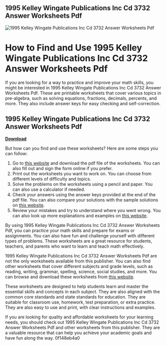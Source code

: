 ## 1995 Kelley Wingate Publications Inc Cd 3732 Answer Worksheets Pdf

 
![1995 Kelley Wingate Publications Inc Cd 3732 Answer Worksheets Pdf](https://encrypted-tbn1.gstatic.com/images?q=tbn:ANd9GcSKK48CETN82hy9fKMYeAAf4OLOO1YohJ5-ibFp2jBpkBb5GyhnaWmAISo)

 
# How to Find and Use 1995 Kelley Wingate Publications Inc Cd 3732 Answer Worksheets Pdf
 
If you are looking for a way to practice and improve your math skills, you might be interested in 1995 Kelley Wingate Publications Inc Cd 3732 Answer Worksheets Pdf. These are printable worksheets that cover various topics in pre-algebra, such as solving equations, fractions, decimals, percents, and more. They also include answer keys for easy checking and self-correction.
 
## 1995 Kelley Wingate Publications Inc Cd 3732 Answer Worksheets Pdf


[**Download**](https://www.google.com/url?q=https%3A%2F%2Fbyltly.com%2F2tKeBO&sa=D&sntz=1&usg=AOvVaw25hGHW39ZmmxSa-yu1LDmJ)

 
But how can you find and use these worksheets? Here are some steps you can follow:
 
1. Go to [this website](https://www.uslegalforms.com/form-library/381394-cd-3732-worksheet-answer-key) and download the pdf file of the worksheets. You can also fill out and sign the form online if you prefer.
2. Print out the worksheets you want to work on. You can choose from different levels of difficulty and topics.
3. Solve the problems on the worksheets using a pencil and paper. You can also use a calculator if needed.
4. Check your answers using the answer keys provided at the end of the pdf file. You can also compare your solutions with the sample solutions on [this website](https://www.pdffiller.com/232511930-kelley-wingate-publications-math-answers-solve-basic-equationspdf-1995-kelley-wingate-publications-inc-cd-3732-answers-).
5. Review your mistakes and try to understand where you went wrong. You can also look up more explanations and examples on [this website](https://boatripz.com/wp-content/uploads/2022/11/1995_Kelley_Wingate_Publications_Inc_Cd_3732_Answer_Worksheets_Pdf.pdf).

By using 1995 Kelley Wingate Publications Inc Cd 3732 Answer Worksheets Pdf, you can practice your math skills and prepare for exams or assignments. You can also have fun and challenge yourself with different types of problems. These worksheets are a great resource for students, teachers, and parents who want to learn and teach math effectively.
  
1995 Kelley Wingate Publications Inc Cd 3732 Answer Worksheets Pdf are not the only worksheets available from this publisher. You can also find other worksheets that cover different subjects and grade levels, such as reading, writing, grammar, spelling, science, social studies, and more. You can browse and download these worksheets from [this website](https://www.dialuptour.com/kelley-wingate-publications-math-answers-solve-basic-equationspdf-1995-kelley-wingate-publications-inc-cd-3732-answers-).
 
These worksheets are designed to help students learn and master the essential skills and concepts in each subject. They are also aligned with the common core standards and state standards for education. They are suitable for classroom use, homework, test preparation, or extra practice. They are also easy to use and print, with clear instructions and examples.
 
If you are looking for quality and affordable worksheets for your learning needs, you should check out 1995 Kelley Wingate Publications Inc Cd 3732 Answer Worksheets Pdf and other worksheets from this publisher. They are a valuable resource that can help you achieve your academic goals and have fun along the way.
 0f148eb4a0
